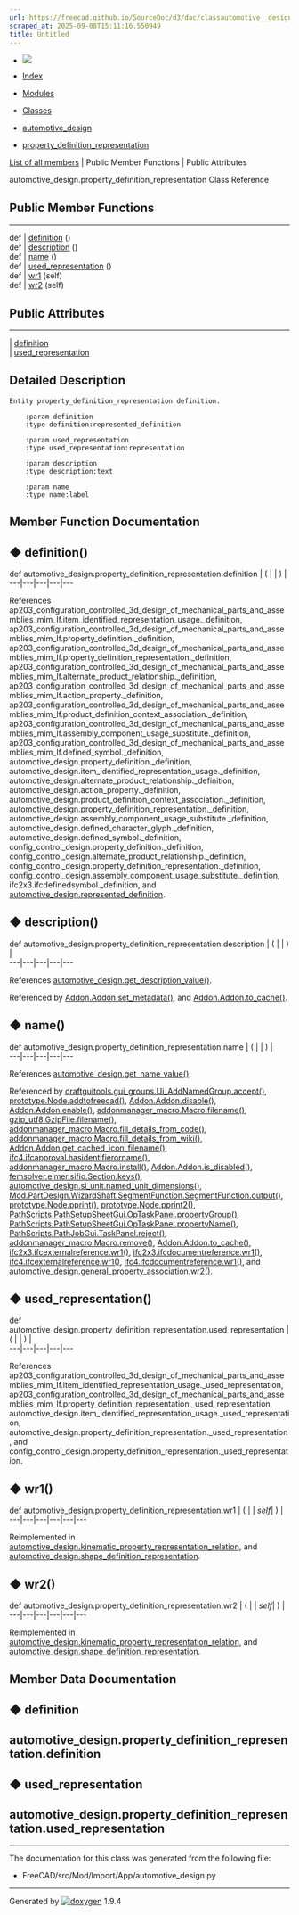 ```yaml
---
url: https://freecad.github.io/SourceDoc/d3/dac/classautomotive__design_1_1property__definition__representation.html
scraped_at: 2025-09-08T15:11:16.550949
title: Untitled
---
```


  * [ ![](https://www.freecad.org/svg/logo-freecad.svg) ](https://freecadweb.org "FreeCAD")
  * [Index](../../index.html "Index")
  * [Modules](../../modules.html "Modules list")
  * [Classes](../../annotated.html "Annotated list")

  * [automotive_design](../../d4/ddf/namespaceautomotive__design.html)
  * [property_definition_representation](../../d3/dac/classautomotive__design_1_1property__definition__representation.html)

[List of all members](../../d9/d92/classautomotive__design_1_1property__definition__representation-members.html) | Public Member Functions | Public Attributes

automotive_design.property_definition_representation Class Reference

##  Public Member Functions  
  
---  
def | [definition](../../d3/dac/classautomotive__design_1_1property__definition__representation.html#a8ee5845c52981faf64742889173cba2a) ()  
def | [description](../../d3/dac/classautomotive__design_1_1property__definition__representation.html#a3d87d206cb3e7c72cd05f98f644d8416) ()  
def | [name](../../d3/dac/classautomotive__design_1_1property__definition__representation.html#ade32b5d5c75f3451e15ecdf733d7d47f) ()  
def | [used_representation](../../d3/dac/classautomotive__design_1_1property__definition__representation.html#ad3f16191b04ecf276362d5ea5c895691) ()  
def | [wr1](../../d3/dac/classautomotive__design_1_1property__definition__representation.html#a6d5385179b49f5f7afb0a20bf70bd6b6) (self)  
def | [wr2](../../d3/dac/classautomotive__design_1_1property__definition__representation.html#ac4b9277ecf6dd125b94f59fc010609c8) (self)  
  
##  Public Attributes  
  
---  
|
[definition](../../d3/dac/classautomotive__design_1_1property__definition__representation.html#a7b096a37644e74214abe83d5d5e212e0)  
|
[used_representation](../../d3/dac/classautomotive__design_1_1property__definition__representation.html#a80df911d0d3d8b0bfbde3e9ee5a68eee)  
  
## Detailed Description

    
    
    Entity property_definition_representation definition.
    
        :param definition
        :type definition:represented_definition
    
        :param used_representation
        :type used_representation:representation
    
        :param description
        :type description:text
    
        :param name
        :type name:label

## Member Function Documentation

## ◆ definition()

def automotive_design.property_definition_representation.definition  | ( | | ) |   
---|---|---|---|---  
  
References
ap203_configuration_controlled_3d_design_of_mechanical_parts_and_assemblies_mim_lf.item_identified_representation_usage._definition,
ap203_configuration_controlled_3d_design_of_mechanical_parts_and_assemblies_mim_lf.property_definition._definition,
ap203_configuration_controlled_3d_design_of_mechanical_parts_and_assemblies_mim_lf.property_definition_representation._definition,
ap203_configuration_controlled_3d_design_of_mechanical_parts_and_assemblies_mim_lf.alternate_product_relationship._definition,
ap203_configuration_controlled_3d_design_of_mechanical_parts_and_assemblies_mim_lf.action_property._definition,
ap203_configuration_controlled_3d_design_of_mechanical_parts_and_assemblies_mim_lf.product_definition_context_association._definition,
ap203_configuration_controlled_3d_design_of_mechanical_parts_and_assemblies_mim_lf.assembly_component_usage_substitute._definition,
ap203_configuration_controlled_3d_design_of_mechanical_parts_and_assemblies_mim_lf.defined_symbol._definition,
automotive_design.property_definition._definition,
automotive_design.item_identified_representation_usage._definition,
automotive_design.alternate_product_relationship._definition,
automotive_design.action_property._definition,
automotive_design.product_definition_context_association._definition,
automotive_design.property_definition_representation._definition,
automotive_design.assembly_component_usage_substitute._definition,
automotive_design.defined_character_glyph._definition,
automotive_design.defined_symbol._definition,
config_control_design.property_definition._definition,
config_control_design.alternate_product_relationship._definition,
config_control_design.property_definition_representation._definition,
config_control_design.assembly_component_usage_substitute._definition,
ifc2x3.ifcdefinedsymbol._definition, and
[automotive_design.represented_definition](../../d4/ddf/namespaceautomotive__design.html#a017eaf53d16547c0cea1a0cd141da759).

## ◆ description()

def automotive_design.property_definition_representation.description  | ( | | ) |   
---|---|---|---|---  
  
References
[automotive_design.get_description_value()](../../d4/ddf/namespaceautomotive__design.html#a7894d555e3f25a436366bbbf328b1bf2).

Referenced by
[Addon.Addon.set_metadata()](../../d8/d91/classAddon_1_1Addon.html#a799523f4861c30f1516a59602d5b77cd),
and
[Addon.Addon.to_cache()](../../d8/d91/classAddon_1_1Addon.html#aba84dd320889a7cb37c99a8b8cdc87f5).

## ◆ name()

def automotive_design.property_definition_representation.name  | ( | | ) |   
---|---|---|---|---  
  
References
[automotive_design.get_name_value()](../../d4/ddf/namespaceautomotive__design.html#ae730b907f9032c797025ed6d3d4fb54e).

Referenced by
[draftguitools.gui_groups.Ui_AddNamedGroup.accept()](../../d3/df7/classdraftguitools_1_1gui__groups_1_1Ui__AddNamedGroup.html#a9ea5973817eab7d74792f5b109a01466),
[prototype.Node.addtofreecad()](../../d2/d62/classprototype_1_1Node.html#adc095cc5636da029d1e0d9cef8859701),
[Addon.Addon.disable()](../../d8/d91/classAddon_1_1Addon.html#ae714705a38afe9f13cd2b17580178b31),
[Addon.Addon.enable()](../../d8/d91/classAddon_1_1Addon.html#a79d327ec9a0b4e85e9e96cfad4003ed6),
[addonmanager_macro.Macro.filename()](../../d1/dca/classaddonmanager__macro_1_1Macro.html#a5de4e6a1f3c41dce24066111955cd706),
[gzip_utf8.GzipFile.filename()](../../d2/dbe/classgzip__utf8_1_1GzipFile.html#ab56fe84a4eb08c44e7a0026280c01229),
[addonmanager_macro.Macro.fill_details_from_code()](../../d1/dca/classaddonmanager__macro_1_1Macro.html#a49b8d021a9b8255f8a490e880eb15489),
[addonmanager_macro.Macro.fill_details_from_wiki()](../../d1/dca/classaddonmanager__macro_1_1Macro.html#afc7e62120da96fc1be9dd2b4bd28ddac),
[Addon.Addon.get_cached_icon_filename()](../../d8/d91/classAddon_1_1Addon.html#a7b026027a2904028032edbe3e99e2cbd),
[ifc4.ifcapproval.hasidentifierorname()](../../df/d91/classifc4_1_1ifcapproval.html#a54f558ba3b17fad5fc6579e9d5f50947),
[addonmanager_macro.Macro.install()](../../d1/dca/classaddonmanager__macro_1_1Macro.html#ae770ab07dcecebae2b7414f278b227fe),
[Addon.Addon.is_disabled()](../../d8/d91/classAddon_1_1Addon.html#a5752a95fcf0c51ed06f9841b381d3e50),
[femsolver.elmer.sifio.Section.keys()](../../db/dab/classfemsolver_1_1elmer_1_1sifio_1_1Section.html#ab5b099447f66f33743850697f0e20de4),
[automotive_design.si_unit.named_unit_dimensions()](../../d5/d77/classautomotive__design_1_1si__unit.html#a68eb7954eb09daa334bc8f2c2abbe5f9),
[Mod.PartDesign.WizardShaft.SegmentFunction.SegmentFunction.output()](../../de/d2e/classMod_1_1PartDesign_1_1WizardShaft_1_1SegmentFunction_1_1SegmentFunction.html#aeedd5f59969cc27432880d1916f3d7f9),
[prototype.Node.pprint()](../../d2/d62/classprototype_1_1Node.html#a5ae181c34e48238d2364b0ba4960c252),
[prototype.Node.pprint2()](../../d2/d62/classprototype_1_1Node.html#aaedcc4ba1fb305c7ddcc025235043cd5),
[PathScripts.PathSetupSheetGui.OpTaskPanel.propertyGroup()](../../df/dbe/classPathScripts_1_1PathSetupSheetGui_1_1OpTaskPanel.html#a69cbbaadcb9cff7b526af2c743041d7b),
[PathScripts.PathSetupSheetGui.OpTaskPanel.propertyName()](../../df/dbe/classPathScripts_1_1PathSetupSheetGui_1_1OpTaskPanel.html#ad9bd0e0149d1bc42fc8e89a290de4910),
[PathScripts.PathJobGui.TaskPanel.reject()](../../dc/d2a/classPathScripts_1_1PathJobGui_1_1TaskPanel.html#a54fd97ba9b0060fa8fed8a43c360da0c),
[addonmanager_macro.Macro.remove()](../../d1/dca/classaddonmanager__macro_1_1Macro.html#ad13245288f8beb62d92cb458a2d2ce05),
[Addon.Addon.to_cache()](../../d8/d91/classAddon_1_1Addon.html#aba84dd320889a7cb37c99a8b8cdc87f5),
[ifc2x3.ifcexternalreference.wr1()](../../dd/dec/classifc2x3_1_1ifcexternalreference.html#ae8dab59397d2468ff7fe0a10f42b75b2),
[ifc2x3.ifcdocumentreference.wr1()](../../df/dd6/classifc2x3_1_1ifcdocumentreference.html#a7d5fdb1cb0dee567c44834b868c5cdad),
[ifc4.ifcexternalreference.wr1()](../../d5/dd9/classifc4_1_1ifcexternalreference.html#a0e6ba5265c69b44700e8d9b179e9f240),
[ifc4.ifcdocumentreference.wr1()](../../d7/d2b/classifc4_1_1ifcdocumentreference.html#a8779d74c67e647441d1fb20c76f44f97),
and
[automotive_design.general_property_association.wr2()](../../d2/df3/classautomotive__design_1_1general__property__association.html#ae7f46462c59bc4e541a5d2511631eb65).

## ◆ used_representation()

def automotive_design.property_definition_representation.used_representation  | ( | | ) |   
---|---|---|---|---  
  
References
ap203_configuration_controlled_3d_design_of_mechanical_parts_and_assemblies_mim_lf.item_identified_representation_usage._used_representation,
ap203_configuration_controlled_3d_design_of_mechanical_parts_and_assemblies_mim_lf.property_definition_representation._used_representation,
automotive_design.item_identified_representation_usage._used_representation,
automotive_design.property_definition_representation._used_representation, and
config_control_design.property_definition_representation._used_representation.

## ◆ wr1()

def automotive_design.property_definition_representation.wr1  | ( |  | _self_| ) |   
---|---|---|---|---|---  
  
Reimplemented in
[automotive_design.kinematic_property_representation_relation](../../d7/d13/classautomotive__design_1_1kinematic__property__representation__relation.html#a4326d00ec2111e17021b83dd1f7eb520),
and
[automotive_design.shape_definition_representation](../../de/dd6/classautomotive__design_1_1shape__definition__representation.html#ae1e08d46bd512248226cffec1564e639).

## ◆ wr2()

def automotive_design.property_definition_representation.wr2  | ( |  | _self_| ) |   
---|---|---|---|---|---  
  
Reimplemented in
[automotive_design.kinematic_property_representation_relation](../../d7/d13/classautomotive__design_1_1kinematic__property__representation__relation.html#a0265a244a0a54897a9f1c661cfacf331),
and
[automotive_design.shape_definition_representation](../../de/dd6/classautomotive__design_1_1shape__definition__representation.html#ab4da8c7bf18d2e80afa161ca78d11769).

## Member Data Documentation

## ◆ definition

automotive_design.property_definition_representation.definition  
---  
  
## ◆ used_representation

automotive_design.property_definition_representation.used_representation  
---  
  
* * *

The documentation for this class was generated from the following file:

  * FreeCAD/src/Mod/Import/App/automotive_design.py

* * *

Generated by
[![doxygen](../../doxygen.svg)](https://www.doxygen.org/index.html) 1.9.4

